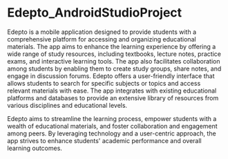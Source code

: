 # Edepto_AndroidStudioProject
Edepto is a mobile application designed to provide students with a comprehensive platform for accessing and organizing educational materials. The app aims to enhance the learning experience by offering a wide range of study resources, including textbooks, lecture notes, practice exams, and interactive learning tools. The app also facilitates collaboration among students by enabling them to create study groups, share notes, and engage in discussion forums.
Edepto offers a user-friendly interface that allows students to search for specific subjects or topics and access relevant materials with ease. The app integrates with existing educational platforms and databases to provide an extensive library of resources from various disciplines and educational levels.

Edepto aims to streamline the learning process, empower students with a wealth of educational materials, and foster collaboration and engagement among peers. By leveraging technology and a user-centric approach, the app strives to enhance students' academic performance and overall learning outcomes.
